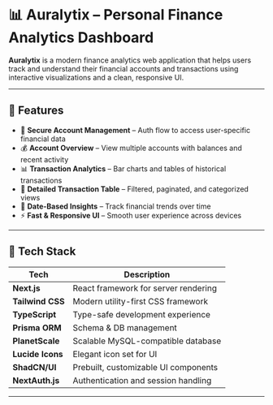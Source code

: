 # 📊 Auralytix – Personal Finance Analytics Dashboard

**Auralytix** is a modern finance analytics web application that helps users track and understand their financial accounts and transactions using interactive visualizations and a clean, responsive UI.

---

## 🚀 Features

- 🔐 **Secure Account Management** – Auth flow to access user-specific financial data
- 💰 **Account Overview** – View multiple accounts with balances and recent activity
- 📊 **Transaction Analytics** – Bar charts and tables of historical transactions
- 🧾 **Detailed Transaction Table** – Filtered, paginated, and categorized views
- 📅 **Date-Based Insights** – Track financial trends over time
- ⚡ **Fast & Responsive UI** – Smooth user experience across devices

---

## 🧱 Tech Stack

| Tech          | Description                          |
|---------------|--------------------------------------|
| **Next.js**   | React framework for server rendering |
| **Tailwind CSS** | Modern utility-first CSS framework |
| **TypeScript**| Type-safe development experience     |
| **Prisma ORM**| Schema & DB management               |
| **PlanetScale**| Scalable MySQL-compatible database  |
| **Lucide Icons** | Elegant icon set for UI           |
| **ShadCN/UI** | Prebuilt, customizable UI components |
| **NextAuth.js**| Authentication and session handling |

---



